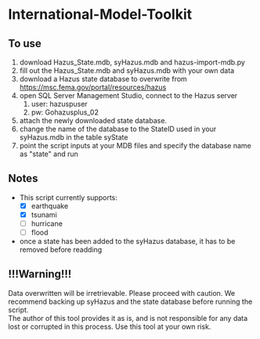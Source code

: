 # International-Model-Toolkit

<h2>To use</h2>

1. download Hazus_State.mdb, syHazus.mdb and hazus-import-mdb.py
2. fill out the Hazus_State.mdb and syHazus.mdb with your own data
3. download a Hazus state database to overwrite from https://msc.fema.gov/portal/resources/hazus
4. open SQL Server Management Studio, connect to the Hazus server
    1. user: hazuspuser
    2. pw: Gohazusplus_02
5. attach the newly downloaded state database.
6. change the name of the database to the StateID used in your syHazus.mdb in the table syState
7. point the script inputs at your MDB files and specify the database name as "state" and run
 
<h2>Notes</h2>
 
* This script currently supports:
  - [x] earthquake
  - [x] tsunami
  - [ ] hurricane
  - [ ] flood
* once a state has been added to the syHazus database, it has to be removed before readding
 
<h2>!!!Warning!!!</h2>
Data overwritten will be irretrievable.  Please proceed with caution. We recommend backing up syHazus and the state database before running the script.
</br>
The author of this tool provides it as is, and is not responsible for any data lost
or corrupted in this process.  Use this tool at your own risk.
